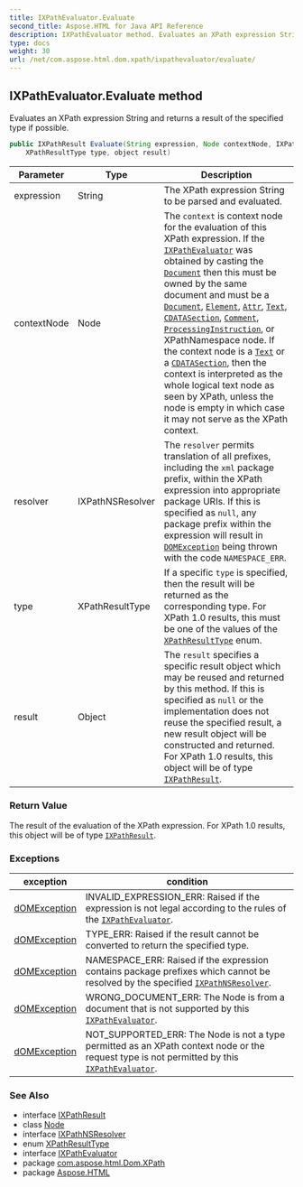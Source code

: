 ```yaml
---
title: IXPathEvaluator.Evaluate
second_title: Aspose.HTML for Java API Reference
description: IXPathEvaluator method. Evaluates an XPath expression String and returns a result of the specified type if possible
type: docs
weight: 30
url: /net/com.aspose.html.dom.xpath/ixpathevaluator/evaluate/
---
```

## IXPathEvaluator.Evaluate method

Evaluates an XPath expression String and returns a result of the specified type if possible.

```java
public IXPathResult Evaluate(String expression, Node contextNode, IXPathNSResolver resolver, 
    XPathResultType type, object result)
```

| Parameter | Type | Description |
| --- | --- | --- |
| expression | String | The XPath expression String to be parsed and evaluated. |
| contextNode | Node | The `context` is context node for the evaluation of this XPath expression. If the [`IXPathEvaluator`](../) was obtained by casting the [`Document`](../../../com.aspose.html.dom/document/) then this must be owned by the same document and must be a [`Document`](../../../com.aspose.html.dom/document/), [`Element`](../../../com.aspose.html.dom/element/), [`Attr`](../../../com.aspose.html.dom/attr/), [`Text`](../../../com.aspose.html.dom/text/), [`CDATASection`](../../../com.aspose.html.dom/cdatasection/), [`Comment`](../../../com.aspose.html.dom/comment/), [`ProcessingInstruction`](../../../com.aspose.html.dom/processinginstruction/), or XPathNamespace node. If the context node is a [`Text`](../../../com.aspose.html.dom/text/) or a [`CDATASection`](../../../com.aspose.html.dom/cdatasection/), then the context is interpreted as the whole logical text node as seen by XPath, unless the node is empty in which case it may not serve as the XPath context. |
| resolver | IXPathNSResolver | The `resolver` permits translation of all prefixes, including the `xml` package prefix, within the XPath expression into appropriate package URIs. If this is specified as `null`, any package prefix within the expression will result in [`DOMException`](../../../com.aspose.html.dom/domexception/) being thrown with the code `NAMESPACE_ERR`. |
| type | XPathResultType | If a specific `type` is specified, then the result will be returned as the corresponding type. For XPath 1.0 results, this must be one of the values of the [`XPathResultType`](../../xpathresulttype/) enum. |
| result | Object | The `result` specifies a specific result object which may be reused and returned by this method. If this is specified as `null` or the implementation does not reuse the specified result, a new result object will be constructed and returned. For XPath 1.0 results, this object will be of type [`IXPathResult`](../../ixpathresult/). |

### Return Value

The result of the evaluation of the XPath expression. For XPath 1.0 results, this object will be of type [`IXPathResult`](../../ixpathresult/).

### Exceptions

| exception | condition |
| --- | --- |
| [dOMException](../../../com.aspose.html.dom/domexception/) | INVALID_EXPRESSION_ERR: Raised if the expression is not legal according to the rules of the [`IXPathEvaluator`](../). |
| [dOMException](../../../com.aspose.html.dom/domexception/) | TYPE_ERR: Raised if the result cannot be converted to return the specified type. |
| [dOMException](../../../com.aspose.html.dom/domexception/) | NAMESPACE_ERR: Raised if the expression contains package prefixes which cannot be resolved by the specified [`IXPathNSResolver`](../../ixpathnsresolver/). |
| [dOMException](../../../com.aspose.html.dom/domexception/) | WRONG_DOCUMENT_ERR: The Node is from a document that is not supported by this [`IXPathEvaluator`](../). |
| [dOMException](../../../com.aspose.html.dom/domexception/) | NOT_SUPPORTED_ERR: The Node is not a type permitted as an XPath context node or the request type is not permitted by this [`IXPathEvaluator`](../). |

### See Also

* interface [IXPathResult](../../ixpathresult/)
* class [Node](../../../com.aspose.html.dom/node/)
* interface [IXPathNSResolver](../../ixpathnsresolver/)
* enum [XPathResultType](../../xpathresulttype/)
* interface [IXPathEvaluator](../)
* package [com.aspose.html.Dom.XPath](../../ixpathevaluator/)
* package [Aspose.HTML](../../../)
